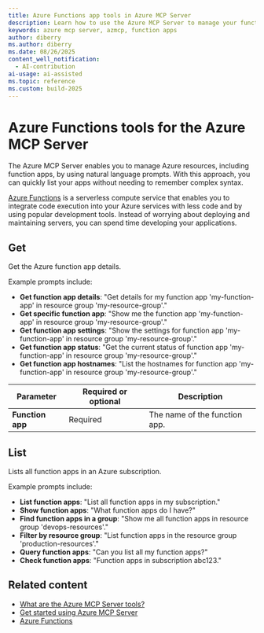 ```yaml
---
title: Azure Functions app tools in Azure MCP Server
description: Learn how to use the Azure MCP Server to manage your function app resources in Azure.
keywords: azure mcp server, azmcp, function apps
author: diberry
ms.author: diberry
ms.date: 08/26/2025
content_well_notification: 
  - AI-contribution
ai-usage: ai-assisted
ms.topic: reference
ms.custom: build-2025
--- 
```


# Azure Functions tools for the Azure MCP Server

The Azure MCP Server enables you to manage Azure resources, including function apps, by using natural language prompts. With this approach, you can quickly list your apps without needing to remember complex syntax.

[Azure Functions](/azure/azure-functions/) is a serverless compute service that enables you to integrate code execution into your Azure services with less code and by using popular development tools. Instead of worrying about deploying and maintaining servers, you can spend time developing your applications.

## Get

Get the Azure function app details.


Example prompts include:

- **Get function app details**: "Get details for my function app 'my-function-app' in resource group 'my-resource-group'."
- **Get specific function app**: "Show me the function app 'my-function-app' in resource group 'my-resource-group'."
- **Get function app settings**: "Show the settings for function app 'my-function-app' in resource group 'my-resource-group'."
- **Get function app status**: "Get the current status of function app 'my-function-app' in resource group 'my-resource-group'."
- **Get function app hostnames**: "List the hostnames for function app 'my-function-app' in resource group 'my-resource-group'."

| Parameter |  Required or optional | Description |
|-----------------------|----------------------|-------------|
| **Function app** |  Required | The name of the function app. |


## List

Lists all function apps in an Azure subscription.

Example prompts include:

- **List function apps**: "List all function apps in my subscription."
- **Show function apps**: "What function apps do I have?"
- **Find function apps in a group**: "Show me all function apps in resource group 'devops-resources'."
- **Filter by resource group**: "List function apps in the resource group 'production-resources'."
- **Query function apps**: "Can you list all my function apps?"
- **Check function apps**: "Function apps in subscription abc123."

## Related content

- [What are the Azure MCP Server tools?](index.md)
- [Get started using Azure MCP Server](../get-started.md)
- [Azure Functions](/azure/azure-functions/)
